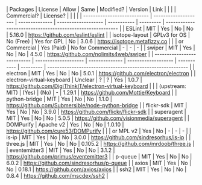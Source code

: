 | Packages                    | License              | Allow          | Same                | Modified?   | Version   | Link                                                       |
|                             |                      | Commercial?    | License?            |             |           |                                                            |
| --------------------------- | -------------------- | -------------- | ------------------- | ----------- | --------- | ---------------------------------------------------------- |
| ESLint                      | MIT                  | Yes            | No                  | No          | 5.16.0    | https://github.com/eslint/eslint                           |
| isotope-layout              | GPLv3 for OS         | No (Free)      | Yes for GPL         | No          | 3.0.6     | https://isotope.metafizzy.co                               |
|                             | or Commercial        | Yes (Paid)     | No for Commercial   | -           | -         | -                                                          |
| swiper                      | MIT                  | Yes            | No                  | No          | 4.5.0     | https://github.com/nolimits4web/swiper                     |
| --------------------------- | -------------------- | -------------- | ------------------- | ----------- | --------- | ---------------------------------------------------------- |
| electron                    | MIT                  | Yes            | No                  | No          | 5.0.1     | https://github.com/electron/electron                       |
| electron-virtual-keyboard   | Unclear              | ?              | ?                   | Yes         | 1.0.7     | https://github.com/DigiThinkIT/electron-virtual-keyboard   |
|                             | (upstream: MIT)      | (Yes)          | (No)                | -           | 1.29.1    | https://github.com/Mottie/Keyboard                         |
| python-bridge               | MIT                  | Yes            | No                  | No          | 1.1.0     | https://github.com/Submersible/node-python-bridge          |
| flickr-sdk                  | MIT                  | Yes            | No                  | No          | 3.9.0     | https://github.com/flickr/flickr-sdk                       |
| superagent                  | MIT                  | Yes            | No                  | No          | 5.0.5     | https://github.com/visionmedia/superagent                  |
| DOMPurify                   | Apache v2            | Yes            | No                  | No          | 1.0.10    | https://github.com/cure53/DOMPurify                        |
|                             | or MPL v2            | Yes            | No                  | -           | -         | -                                                          |
| is-ip                       | MIT                  | Yes            | No                  | No          | 3.0.0     | https://github.com/sindresorhus/is-ip                      |
| three.js                    | MIT                  | Yes            | No                  | No          | 0.105.2   | https://github.com/mrdoob/three.js                         |
| eventemitter3               | MIT                  | Yes            | No                  | No          | 3.1.2     | https://github.com/primus/eventemitter3                    |
| p-queue                     | MIT                  | Yes            | No                  | No          | 6.0.2     | https://github.com/sindresorhus/p-queue                    |
| axios                       | MIT	                 | Yes            | No                  | No          | 0.18.1    | https://github.com/axios/axios                             |
| ssh2                        | MIT                  | Yes            | No                  | No          | 0.8.4     | https://github.com/mscdex/ssh2                             |